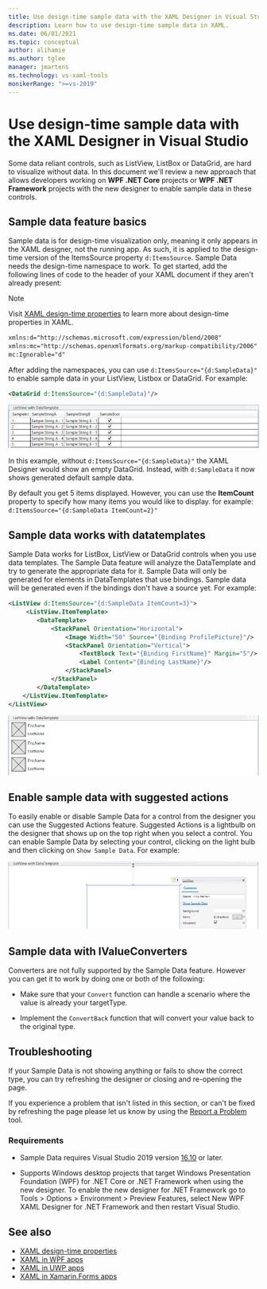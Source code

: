 ```yaml
---
title: Use design-time sample data with the XAML Designer in Visual Studio
description: Learn how to use design-time sample data in XAML.
ms.date: 06/01/2021
ms.topic: conceptual
author: alihamie
ms.author: tglee
manager: jmartens
ms.technology: vs-xaml-tools
monikerRange: ">=vs-2019"
---
```


# Use design-time sample data with the XAML Designer in Visual Studio

Some data reliant controls, such as ListView, ListBox or DataGrid, are hard to visualize without data. In this document we'll review a new approach that allows developers working on **WPF .NET Core** projects or **WPF .NET Framework** projects with the new designer to enable sample data in these controls. 

## Sample data feature basics

Sample data is for design-time visualization only, meaning it only appears in the XAML designer, not the running app. As such, it is applied to the design-time version of the ItemsSource property `d:ItemsSource`. Sample Data needs the design-time namespace to work. To get started, add the following lines of code to the header of your XAML document if they aren't already present:

> [!NOTE]
> Visit [XAML design-time properties](../xaml-tools/xaml-designtime-data.md) to learn more about design-time properties in XAML.

```xml
xmlns:d="http://schemas.microsoft.com/expression/blend/2008"
xmlns:mc="http://schemas.openxmlformats.org/markup-compatibility/2006"
mc:Ignorable="d"
```

After adding the namespaces, you can use `d:ItemsSource="{d:SampleData}"` to enable sample data in your ListView, Listbox or DataGrid. For example:

```xml
<DataGrid d:ItemsSource="{d:SampleData}"/>
```

[![Sample data with DataGrid](media\xaml-sample-data-empty-datagrid.png "Sample data enabled on a DataGrid")](media\xaml-sample-data-empty-datagrid.png#lightbox)

In this example, without `d:ItemsSource="{d:SampleData}"` the XAML Designer would show an empty DataGrid. Instead, with `d:SampleData` it now shows generated default sample data.

By default you get 5 items displayed. However, you can use the **ItemCount** property to specify how many items you would like to display. for example: `d:ItemsSource="{d:SampleData ItemCount=2}"`

## Sample data works with datatemplates

Sample Data works for ListBox, ListView or DataGrid controls when you use data templates. The Sample Data feature will analyze the DataTemplate and try to generate the appropriate data for it. Sample Data will only be generated for elements in DataTemplates that use bindings. Sample data will be generated even if the bindings don't have a source yet.
For example:

```xml
<ListView d:ItemsSource="{d:SampleData ItemCount=3}">
     <ListView.ItemTemplate>
        <DataTemplate>
            <StackPanel Orientation="Horizontal">
                <Image Width="50" Source="{Binding ProfilePicture}"/>
                <StackPanel Orientation="Vertical">
                    <TextBlock Text="{Binding FirstName}" Margin="5"/>
                    <Label Content="{Binding LastName}"/>
                </StackPanel>
            </StackPanel>
        </DataTemplate>
    </ListView.ItemTemplate>
</ListView>
```

[![Sample Data ListView with a DataTemplate](media\xaml-sample-data-templated-listview.png "Sample Data used in a ListView with a DataTemplate")](media\xaml-sample-data-templated-listview.png#lightbox)

## Enable sample data with suggested actions

To easily enable or disable Sample Data for a control from the designer you can use the Suggested Actions feature. Suggested Actions is a lightbulb on the designer that shows up on the top right when you select a control. You can enable Sample Data by selecting your control, clicking on the light bulb and then clicking on `Show Sample Data`. For example:

[![Sample Data Suggested Actions](media\xaml-sample-data-suggested-actions.png "Enable Sample Data with Suggested Actions")](media\xaml-sample-data-suggested-actions.png#lightbox)

## Sample data with IValueConverters 

Converters are not fully supported by the Sample Data feature. However you can get it to work by doing one or both of the following:
- Make sure that your `Convert` function can handle a scenario where the value is already your targetType.

- Implement the `ConvertBack` function that will convert your value back to the original type. 

## Troubleshooting

If your Sample Data is not showing anything or fails to show the correct type, you can try refreshing the designer or closing and re-opening the page.

If you experience a problem that isn't listed in this section, or can't be fixed by refreshing the page please let us know by using the [Report a Problem](../ide/how-to-report-a-problem-with-visual-studio.md) tool.

### Requirements

- Sample Data requires Visual Studio 2019 version [16.10](/visualstudio/releases/2019/release-notes-v16.10) or later.

- Supports Windows desktop projects that target Windows Presentation Foundation (WPF) for .NET Core or .NET Framework when using the new designer. To enable the new designer for .NET Framework go to Tools > Options > Environment > Preview Features, select New WPF XAML Designer for .NET Framework and then restart Visual Studio.

## See also

- [XAML design-time properties](../xaml-tools/xaml-designtime-data.md)
- [XAML in WPF apps](/dotnet/framework/wpf/advanced/xaml-in-wpf)
- [XAML in UWP apps](/windows/uwp/xaml-platform/xaml-overview)
- [XAML in Xamarin.Forms apps](/xamarin/xamarin-forms/xaml/)